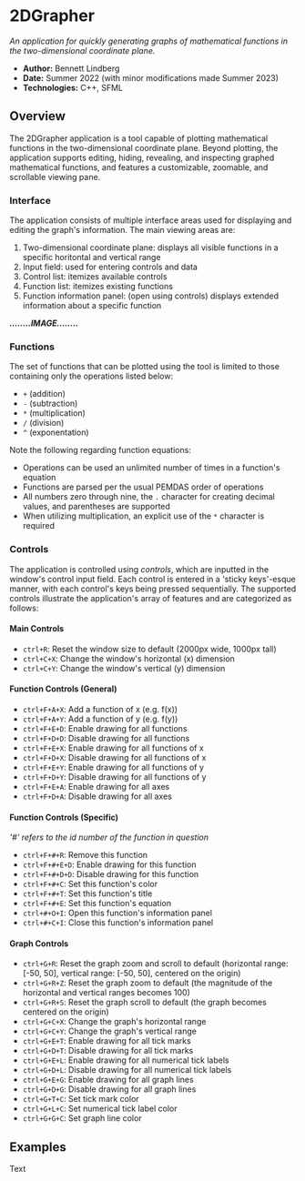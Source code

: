 # 2DGrapher
*An application for quickly generating graphs of mathematical functions in the two-dimensional coordinate plane.*

- **Author:** Bennett Lindberg
- **Date:** Summer 2022 (with minor modifications made Summer 2023)
- **Technologies:** C++, SFML

## Overview

The 2DGrapher application is a tool capable of plotting mathematical functions in the two-dimensional coordinate plane. 
Beyond plotting, the application supports editing, hiding, revealing, and inspecting graphed mathematical functions, and
features a customizable, zoomable, and scrollable viewing pane.

### Interface

The application consists of multiple interface areas used for displaying and editing the graph's information. The main viewing areas are:
1. Two-dimensional coordinate plane: displays all visible functions in a specific horitontal and vertical range
2. Input field: used for entering controls and data
3. Control list: itemizes available controls
4. Function list: itemizes existing functions
5. Function information panel: (open using controls) displays extended information about a specific function

***........IMAGE........***

### Functions

The set of functions that can be plotted using the tool is limited to those containing only the operations listed below:
- `+` (addition)
- `-` (subtraction)
- `*` (multiplication)
- `/` (division)
- `^` (exponentation)

Note the following regarding function equations:
- Operations can be used an unlimited number of times in a function's equation
- Functions are parsed per the usual PEMDAS order of operations
- All numbers zero through nine, the `.` character for creating decimal values, and parentheses are supported
- When utilizing multiplication, an explicit use of the `*` character is required

### Controls

The application is controlled using *controls*, which are inputted in the window's control input field. 
Each control is entered in a 'sticky keys'-esque manner, with each control's keys being pressed sequentially.
The supported controls illustrate the application's array of features and are categorized as follows:

#### Main Controls
- `ctrl+R`: Reset the window size to default (2000px wide, 1000px tall)
- `ctrl+C+X`: Change the window's horizontal (x) dimension
- `ctrl+C+Y`: Change the window's vertical (y) dimension

#### Function Controls (General)
- `ctrl+F+A+X`: Add a function of x (e.g. f(x))
- `ctrl+F+A+Y`: Add a function of y (e.g. f(y))
- `ctrl+F+E+D`: Enable drawing for all functions
- `ctrl+F+D+D`: Disable drawing for all functions
- `ctrl+F+E+X`: Enable drawing for all functions of x
- `ctrl+F+D+X`: Disable drawing for all functions of x
- `ctrl+F+E+Y`: Enable drawing for all functions of y
- `ctrl+F+D+Y`: Disable drawing for all functions of y
- `ctrl+F+E+A`: Enable drawing for all axes
- `ctrl+F+D+A`: Disable drawing for all axes

#### Function Controls (Specific)
*'#' refers to the id number of the function in question*
- `ctrl+F+#+R`: Remove this function
- `ctrl+F+#+E+D`: Enable drawing for this function
- `ctrl+F+#+D+D`: Disable drawing for this function
- `ctrl+F+#+C`: Set this function's color
- `ctrl+F+#+T`: Set this function's title
- `ctrl+F+#+E`: Set this function's equation
- `ctrl+#+O+I`: Open this function's information panel
- `ctrl+#+C+I`: Close this function's information panel

#### Graph Controls
- `ctrl+G+R`: Reset the graph zoom and scroll to default (horizontal range: \[-50, 50\], vertical range: \[-50, 50\], centered on the origin)
- `ctrl+G+R+Z`: Reset the graph zoom to default (the magnitude of the horizontal and vertical ranges becomes 100)
- `ctrl+G+R+S`: Reset the graph scroll to default (the graph becomes centered on the origin)
- `ctrl+G+C+X`: Change the graph's horizontal range
- `ctrl+G+C+Y`: Change the graph's vertical range
- `ctrl+G+E+T`: Enable drawing for all tick marks
- `ctrl+G+D+T`: Disable drawing for all tick marks
- `ctrl+G+E+L`: Enable drawing for all numerical tick labels
- `ctrl+G+D+L`: Disable drawing for all numerical tick labels
- `ctrl+G+E+G`: Enable drawing for all graph lines
- `ctrl+G+D+G`: Disable drawing for all graph lines
- `ctrl+G+T+C`: Set tick mark color
- `ctrl+G+L+C`: Set numerical tick label color
- `ctrl+G+G+C`: Set graph line color

## Examples

Text
